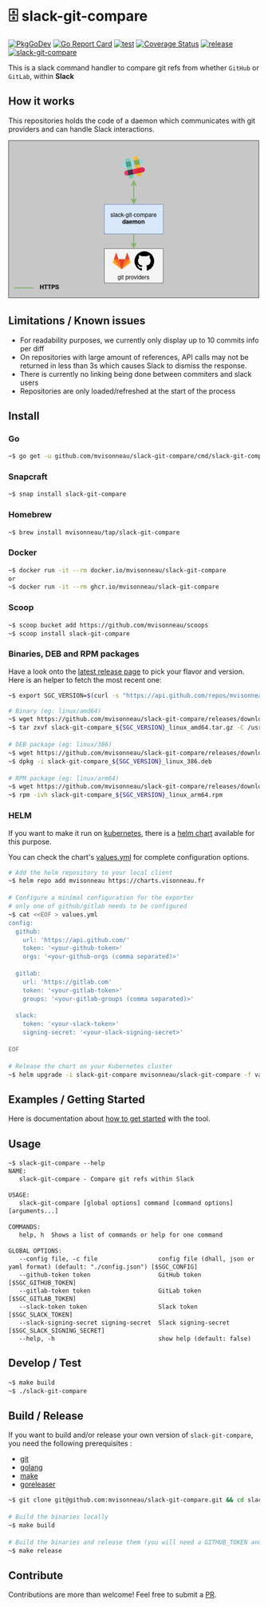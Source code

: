 # 🗄️ slack-git-compare

[![PkgGoDev](https://pkg.go.dev/badge/github.com/mvisonneau/slack-git-compare)](https://pkg.go.dev/mod/github.com/mvisonneau/slack-git-compare)
[![Go Report Card](https://goreportcard.com/badge/github.com/mvisonneau/slack-git-compare)](https://goreportcard.com/report/github.com/mvisonneau/slack-git-compare)
[![test](https://github.com/mvisonneau/slack-git-compare/actions/workflows/test.yml/badge.svg)](https://github.com/mvisonneau/slack-git-compare/actions/workflows/test.yml)
[![Coverage Status](https://coveralls.io/repos/github/mvisonneau/slack-git-compare/badge.svg?branch=main)](https://coveralls.io/github/mvisonneau/slack-git-compare?branch=main)
[![release](https://github.com/mvisonneau/slack-git-compare/actions/workflows/release.yml/badge.svg)](https://github.com/mvisonneau/slack-git-compare/actions/workflows/release.yml)
[![slack-git-compare](https://snapcraft.io/slack-git-compare/badge.svg)](https://snapcraft.io/slack-git-compare)

This is a slack command handler to compare git refs from whether `GitHub` or `GitLab`, within **Slack**

## How it works

This repositories holds the code of a daemon which communicates with git providers and can handle Slack interactions.

![architecture](/docs/images/architecture.png)

## Limitations / Known issues

- For readability purposes, we currently only display up to 10 commits info per diff
- On repositories with large amount of references, API calls may not be returned in less than 3s which causes Slack to dismiss the response.
- There is currently no linking being done between commiters and slack users
- Repositories are only loaded/refreshed at the start of the process

## Install

### Go

```bash
~$ go get -u github.com/mvisonneau/slack-git-compare/cmd/slack-git-compare
```

### Snapcraft

```bash
~$ snap install slack-git-compare
```

### Homebrew

```bash
~$ brew install mvisonneau/tap/slack-git-compare
```

### Docker

```bash
~$ docker run -it --rm docker.io/mvisonneau/slack-git-compare
or
~$ docker run -it --rm ghcr.io/mvisonneau/slack-git-compare
```

### Scoop

```bash
~$ scoop bucket add https://github.com/mvisonneau/scoops
~$ scoop install slack-git-compare
```

### Binaries, DEB and RPM packages

Have a look onto the [latest release page](https://github.com/mvisonneau/slack-git-compare/releases/latest) to pick your flavor and version. Here is an helper to fetch the most recent one:

```bash
~$ export SGC_VERSION=$(curl -s "https://api.github.com/repos/mvisonneau/slack-git-compare/releases/latest" | grep '"tag_name":' | sed -E 's/.*"([^"]+)".*/\1/')
```

```bash
# Binary (eg: linux/amd64)
~$ wget https://github.com/mvisonneau/slack-git-compare/releases/download/${SGC_VERSION}/slack-git-compare_${SGC_VERSION}_linux_amd64.tar.gz
~$ tar zxvf slack-git-compare_${SGC_VERSION}_linux_amd64.tar.gz -C /usr/local/bin

# DEB package (eg: linux/386)
~$ wget https://github.com/mvisonneau/slack-git-compare/releases/download/${SGC_VERSION}/slack-git-compare_${SGC_VERSION}_linux_386.deb
~$ dpkg -i slack-git-compare_${SGC_VERSION}_linux_386.deb

# RPM package (eg: linux/arm64)
~$ wget https://github.com/mvisonneau/slack-git-compare/releases/download/${SGC_VERSION}/slack-git-compare_${SGC_VERSION}_linux_arm64.rpm
~$ rpm -ivh slack-git-compare_${SGC_VERSION}_linux_arm64.rpm
```

### HELM

If you want to make it run on [kubernetes](https://kubernetes.io/), there is a [helm chart](https://github.com/mvisonneau/helm-charts/tree/main/charts/slack-git-compare) available for this purpose.

You can check the chart's [values.yml](https://github.com/mvisonneau/helm-charts/blob/main/charts/slack-git-compare/values.yaml) for complete configuration options.

```bash
# Add the helm repository to your local client
~$ helm repo add mvisonneau https://charts.visonneau.fr

# Configure a minimal configuration for the exporter
# only one of github/gitlab needs to be configured
~$ cat <<EOF > values.yml
config:
  github:
    url: 'https://api.github.com/'
    token: '<your-github-token>'
    orgs: '<your-github-orgs (comma separated)>'

  gitlab:
    url: 'https://gitlab.com'
    token: '<your-gitlab-token>'
    groups: '<your-gitlab-groups (comma separated)>'

  slack:
    token: '<your-slack-token>'
    signing-secret: '<your-slack-signing-secret>'

EOF

# Release the chart on your Kubernetes cluster
~$ helm upgrade -i slack-git-compare mvisonneau/slack-git-compare -f values.yml
```

## Examples / Getting Started

Here is documentation about [how to get started](examples/quickstart) with the tool.

## Usage

```
~$ slack-git-compare --help
NAME:
   slack-git-compare - Compare git refs within Slack

USAGE:
   slack-git-compare [global options] command [command options] [arguments...]

COMMANDS:
   help, h  Shows a list of commands or help for one command

GLOBAL OPTIONS:
   --config file, -c file                 config file (dhall, json or yaml format) (default: "./config.json") [$SGC_CONFIG]
   --github-token token                   GitHub token [$SGC_GITHUB_TOKEN]
   --gitlab-token token                   GitLab token [$SGC_GITLAB_TOKEN]
   --slack-token token                    Slack token [$SGC_SLACK_TOKEN]
   --slack-signing-secret signing-secret  Slack signing-secret [$SGC_SLACK_SIGNING_SECRET]
   --help, -h                             show help (default: false)
```
## Develop / Test

```bash
~$ make build
~$ ./slack-git-compare
```

## Build / Release

If you want to build and/or release your own version of `slack-git-compare`, you need the following prerequisites :

- [git](https://git-scm.com/)
- [golang](https://golang.org/)
- [make](https://www.gnu.org/software/make/)
- [goreleaser](https://goreleaser.com/)

```bash
~$ git clone git@github.com:mvisonneau/slack-git-compare.git && cd slack-git-compare

# Build the binaries locally
~$ make build

# Build the binaries and release them (you will need a GITHUB_TOKEN and to reconfigure .goreleaser.yml)
~$ make release
```

## Contribute

Contributions are more than welcome! Feel free to submit a [PR](https://github.com/mvisonneau/slack-git-compare/pulls).
